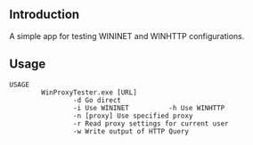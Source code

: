## Introduction

A simple app for testing WININET and WINHTTP configurations.

## Usage

```
USAGE
        WinProxyTester.exe [URL]
                -d Go direct
                -i Use WININET          -h Use WINHTTP
                -n [proxy] Use specified proxy
                -r Read proxy settings for current user
                -w Write output of HTTP Query
```